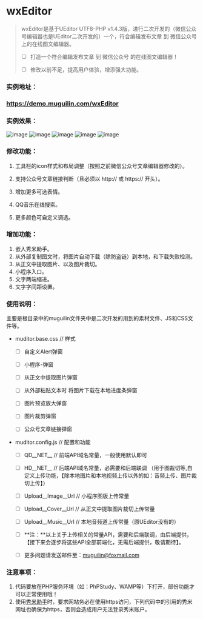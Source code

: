 # wxEditor

> wxEditor是基于UEditor UTF8-PHP v1.4.3版，进行二次开发的（微信公众号编辑器也是UEditor二次开发的）一个，符合编辑发布文章 到 微信公众号上的在线图文编辑器。
>
> - [ ] 打造一个符合编辑发布文章 到 微信公众号 的在线图文编辑器！
>
>
> - [ ] 修改以前不足，提高用户体验，增添强大功能。



### 实例地址：

### <a target="_blank" href="https://demo.muguilin.com/wxEditor" >https://demo.muguilin.com/wxEditor</a>



### 实例效果：

![image](https://raw.githubusercontent.com/MuGuiLin/wxEditor/master/muguilin/demo/2019-08-28_172238.jpg)
![image](https://raw.githubusercontent.com/MuGuiLin/wxEditor/master/muguilin/demo/2019-08-28_172332.jpg)
![image](https://raw.githubusercontent.com/MuGuiLin/wxEditor/master/muguilin/demo/2019-08-28_172500.jpg)
![image](https://raw.githubusercontent.com/MuGuiLin/wxEditor/master/muguilin/demo/2019-08-28_172927.jpg)
![image](https://raw.githubusercontent.com/MuGuiLin/wxEditor/master/muguilin/demo/2019-08-28_174538.jpg)



### 修改功能：

1. 工具栏的icon样式和布局调整（按照之前微信公众号文章编辑器修改的）。

2. 支持公众号文章链接判断（且必须以 http:// 或 https:// 开头）。

3. 增加更多可选表情。

4. QQ音乐在线搜索。

5. 更多颜色可自定义调选。

   

### 增加功能：

1. 嵌入秀米助手。
2. 从外部复制图文时，将图片自动下载（除防盗链）到本地，和下载失败检测。
3. 从正文中提取图片、以及图片裁切。
4. 小程序入口。
5. 文字两端缩进。
6. 文字字间距设置。



### 使用说明：

主要是根目录中的muguilin文件夹中是二次开发的用到的素材文件、JS和CSS文件等。

- muditor.base.css // 样式

  - [ ] 自定义Alert弹窗

  - [ ] 小程序-弹窗

  - [ ] 从正文中提取图片弹窗

  - [ ] 从外部粘贴文本时 将图片下载在本地进度条弹窗

  - [ ] 图片预览放大弹窗

  - [ ] 图片裁剪弹窗

  - [ ] 公众号文章链接弹窗

    

- muditor.config.js // 配置和功能

  - [ ] QD__NET__  // 前端API域名常量，一般使用默认即可

  - [ ] HD__NET__ // 后端API域名常量，必需要和后端联调 （用于图裁切等,自定义上传功能，【除本地图片和本地视频上传以外的如：音频上传、图片裁切上传】）

  - [ ] Upload__Image__Url // 小程序图版上传常量

  - [ ] Upload__Cover__Url // 从正文中提取图片裁切上传常量

  - [ ] Upload__Music__Url // 本地音频道上传常量（原UEditor没有的）

  - [ ] **注：**以上关于上传相关的常量API，需要和后端联调，由后端提供，【接下来会逐步将这些API全部前端化，无需后端提供，敬请期待】。

  - [ ] 更多问题请发送邮件至：muguilin@foxmail.com
  
    

### 注意事项：

1. 代码要放在PHP服务环境（如：PhPStudy、WAMP等）下打开，部份功能才可以正常使用哦！
2. 使用[秀米助手](https://ent.xiumi.us/ue/)时，要求网站务必在使用https访问，下列代码中的引用的秀米网址也确保为https，否则会造成用户无法登录秀米账户。

